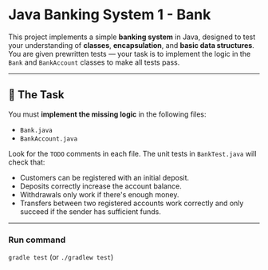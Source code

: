 # Java Banking System 1 - Bank

This project implements a simple **banking system** in Java, designed to test your understanding of **classes**, **encapsulation**, and **basic data structures**. You are given prewritten tests — your task is to implement the logic in the `Bank` and `BankAccount` classes to make all tests pass.

---

## 🧩 The Task

You must **implement the missing logic** in the following files:

- `Bank.java`
- `BankAccount.java`

Look for the `TODO` comments in each file. The unit tests in `BankTest.java` will check that:

- Customers can be registered with an initial deposit.
- Deposits correctly increase the account balance.
- Withdrawals only work if there's enough money.
- Transfers between two registered accounts work correctly and only succeed if the sender has sufficient funds.

---

### Run command
`gradle test` (or `./gradlew test`)
